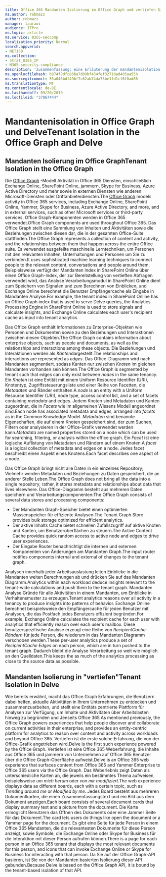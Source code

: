 ```yaml
---
title: Office 365 Mandanten Isolierung im Office Graph und vertiefen Sie sich
ms.author: robmazz
author: robmazz
manager: laurawi
audience: ITPro
ms.topic: article
ms.service: O365-seccomp
localization_priority: Normal
search.appverid:
- MET150
ms.collection:
- Strat_O365_IP
- M365-security-compliance
description: 'Zusammenfassung: eine Erläuterung der mandantenisolation im Office Graph und in "vertiefen".'
ms.openlocfilehash: b974f8dfc86ba7d00bf434fef32718ad485aa55b
ms.sourcegitcommit: 55a046bdf49bf7c62ab74da73be1fd1cf6f0ad86
ms.translationtype: MT
ms.contentlocale: de-DE
ms.lasthandoff: 09/20/2019
ms.locfileid: "37067444"
---
```

# <a name="tenant-isolation-in-the-office-graph-and-delve"></a><span data-ttu-id="c5d7e-103">Mandantenisolation in Office Graph und Delve</span><span class="sxs-lookup"><span data-stu-id="c5d7e-103">Tenant Isolation in the Office Graph and Delve</span></span>

## <a name="tenant-isolation-in-the-office-graph"></a><span data-ttu-id="c5d7e-104">Mandanten Isolierung im Office Graph</span><span class="sxs-lookup"><span data-stu-id="c5d7e-104">Tenant Isolation in the Office Graph</span></span>
<span data-ttu-id="c5d7e-105">Die [Office Graph](https://dev.office.com/officegraph) -Modell Aktivität in Office 365 Diensten, einschließlich Exchange Online, SharePoint Online, jammern, Skype for Business, Azure Active Directory und mehr sowie in externen Diensten wie anderen Microsoft-Diensten oder Drittanbieterdiensten.</span><span class="sxs-lookup"><span data-stu-id="c5d7e-105">The [Office Graph](https://dev.office.com/officegraph) models activity in Office 365 services, including Exchange Online, SharePoint Online, Yammer, Skype for Business, Azure Active Directory, and more, and in external services, such as other Microsoft services or third-party services.</span></span> <span data-ttu-id="c5d7e-106">Office Graph-Komponenten werden in Office 365 verwendet.</span><span class="sxs-lookup"><span data-stu-id="c5d7e-106">Office Graph components are used throughout Office 365.</span></span> <span data-ttu-id="c5d7e-107">Das Office Graph stellt eine Sammlung von Inhalten und Aktivitäten sowie die Beziehungen zwischen diesen dar, die in der gesamten Office-Suite stattfinden.</span><span class="sxs-lookup"><span data-stu-id="c5d7e-107">The Office Graph represents a collection of content and activity, and the relationships between them that happen across the entire Office suite.</span></span> <span data-ttu-id="c5d7e-108">Es verwendet ausgefeilte maschinelle Lerntechniken, um Personen mit den relevanten Inhalten, Unterhaltungen und Personen um Sie zu verbinden.</span><span class="sxs-lookup"><span data-stu-id="c5d7e-108">It uses sophisticated machine learning techniques to connect people to the relevant content, conversations and people around them.</span></span> <span data-ttu-id="c5d7e-109">Beispielsweise verfügt der Mandanten Index in SharePoint Online über einen Office Graph-Index, der zur Bereitstellung von vertieften Abfragen verwendet wird, das Analyse Verarbeitungsmodul in SharePoint Online dient zum Speichern von Signalen und zum Berechnen von Einblicken, und Exchange Online berechnet die Benutzer Empfängercache als Eingabe in Mandanten Analyse.</span><span class="sxs-lookup"><span data-stu-id="c5d7e-109">For example, the tenant index in SharePoint Online has an Office Graph index that is used to serve Delve queries, the Analytics Processing Engine in SharePoint Online is used to store signals and calculate insights, and Exchange Online calculates each user's recipient cache as input into tenant analytics.</span></span>

<span data-ttu-id="c5d7e-110">Das Office Graph enthält Informationen zu Enterprise-Objekten wie Personen und Dokumenten sowie zu den Beziehungen und Interaktionen zwischen diesen Objekten.</span><span class="sxs-lookup"><span data-stu-id="c5d7e-110">The Office Graph contains information about enterprise objects, such as people and documents, as well as the relationships and interactions among these objects.</span></span> <span data-ttu-id="c5d7e-111">Die Beziehungen und Interaktionen werden als *Kanten*dargestellt.</span><span class="sxs-lookup"><span data-stu-id="c5d7e-111">The relationships and interactions are represented as *edges*.</span></span> <span data-ttu-id="c5d7e-112">Das Office-Diagramm wird nach Mandanten segmentiert, sodass Kanten nur zwischen *Knoten* im gleichen Mandanten vorhanden sein können.</span><span class="sxs-lookup"><span data-stu-id="c5d7e-112">The Office Graph is segmented by tenant such that edges can only exist between *nodes* in the same tenancy.</span></span> <span data-ttu-id="c5d7e-113">Ein *Knoten* ist eine Entität mit einem Uniform Resource Identifier (URI), Knotentyp, Zugriffssteuerungsliste und einer Reihe von Facetten, die *Metadaten* und Ränder enthalten.</span><span class="sxs-lookup"><span data-stu-id="c5d7e-113">A *node* is an entity with a Uniform Resource Identifier (URI), node type, access control list, and a set of facets containing *metadata* and edges.</span></span> <span data-ttu-id="c5d7e-114">Jedem Knoten sind Metadaten und Kanten zugeordnet, die in *Facets* wie im allgemeinen Wissens Modell angeordnet sind.</span><span class="sxs-lookup"><span data-stu-id="c5d7e-114">Each node has associated metadata and edges, arranged into *facets* as in the Common Knowledge Model.</span></span> <span data-ttu-id="c5d7e-115">*Metadaten* sind benannte Eigenschaften, die auf einem Knoten gespeichert sind, der zum Suchen, Filtern oder analysieren in der Office-Grafik verwendet werden kann.</span><span class="sxs-lookup"><span data-stu-id="c5d7e-115">*Metadata* are named properties stored on a node which can be used for searching, filtering, or analysis within the office graph.</span></span> <span data-ttu-id="c5d7e-116">Ein *Facet* ist eine logische Auflistung von Metadaten und Rändern auf einem Knoten.</span><span class="sxs-lookup"><span data-stu-id="c5d7e-116">A *facet* is a logical collection of metadata and edges on a node.</span></span> <span data-ttu-id="c5d7e-117">Jedes facet beschreibt einen Aspekt eines Knotens.</span><span class="sxs-lookup"><span data-stu-id="c5d7e-117">Each facet describes one aspect of a node.</span></span> 

<span data-ttu-id="c5d7e-118">Das Office Graph bringt nicht alle Daten in ein einzelnes Repository; Vielmehr werden Metadaten und Beziehungen zu Daten gespeichert, die an anderer Stelle Leben.</span><span class="sxs-lookup"><span data-stu-id="c5d7e-118">The Office Graph does not bring all the data into a single repository; rather, it stores metadata and relationships about data that lives elsewhere.</span></span> <span data-ttu-id="c5d7e-119">Das Office-Diagramm besteht aus mehreren Daten speichern und Verarbeitungskomponenten:</span><span class="sxs-lookup"><span data-stu-id="c5d7e-119">The Office Graph consists of several data stores and processing components:</span></span>
- <span data-ttu-id="c5d7e-120">Der Mandanten Graph-Speicher bietet einen optimierten Massenspeicher für effiziente Analysen.</span><span class="sxs-lookup"><span data-stu-id="c5d7e-120">The Tenant Graph Store provides bulk storage optimized for efficient analytics.</span></span>
- <span data-ttu-id="c5d7e-121">Der aktive Inhalts Cache bietet schnellen Zufallszugriff auf aktive Knoten und Kanten, um Benutzeroberflächen zu steuern.</span><span class="sxs-lookup"><span data-stu-id="c5d7e-121">The Active Content Cache provides quick random access to active node and edges to drive user experiences.</span></span>
- <span data-ttu-id="c5d7e-122">Der Eingabe Router benachrichtigt die internen und externen Komponenten von Änderungen am Mandanten Graph.</span><span class="sxs-lookup"><span data-stu-id="c5d7e-122">The input router notifies components internal and external of changes to the tenant graph.</span></span>

<span data-ttu-id="c5d7e-123">Analysen innerhalb jeder Arbeitsauslastung leiten Einblicke in die Mandanten weiten Berechnungen ab und drücken Sie auf das Mandanten Diagramm.</span><span class="sxs-lookup"><span data-stu-id="c5d7e-123">Analytics within each workload deduce insights relevant to the tenant-wide calculations and push them to the tenant graph.</span></span> <span data-ttu-id="c5d7e-124">Mandanten Analyse Gründe für alle Aktivitäten in einem Mandanten, um Einblicke in Verhaltensmuster zu erzeugen.</span><span class="sxs-lookup"><span data-stu-id="c5d7e-124">Tenant analytics reasons over all activity in a tenancy to produce insights into patterns of behavior.</span></span> <span data-ttu-id="c5d7e-125">Exchange Online berechnet beispielsweise den Empfängercache für jeden Benutzer mit Analysen, die das Postfach jedes Benutzers effizient begründen.</span><span class="sxs-lookup"><span data-stu-id="c5d7e-125">For example, Exchange Online calculates the recipient cache for each user with analytics that efficiently reason over each user's mailbox.</span></span> <span data-ttu-id="c5d7e-126">Diese benutzerspezifische Analyse erzeugt eine Reihe von *RecipientCache-Rändern* für jede Person, die wiederum in das Mandanten Diagramm verschoben werden.</span><span class="sxs-lookup"><span data-stu-id="c5d7e-126">These per-user analytics produce a set of *RecipientCache Edges* on each person, which are in turn pushed to the tenant graph.</span></span> <span data-ttu-id="c5d7e-127">Dadurch bleibt die Analyse Verarbeitung so weit wie möglich an den Quelldaten.</span><span class="sxs-lookup"><span data-stu-id="c5d7e-127">This keeps the as much of the analytics processing as close to the source data as possible.</span></span>

## <a name="tenant-isolation-in-delve"></a><span data-ttu-id="c5d7e-128">Mandanten Isolierung in "vertiefen"</span><span class="sxs-lookup"><span data-stu-id="c5d7e-128">Tenant Isolation in Delve</span></span>
<span data-ttu-id="c5d7e-129">Wie bereits erwähnt, macht das Office Graph Erfahrungen, die Benutzern dabei helfen, aktuelle Aktivitäten in Ihrem Unternehmen zu entdecken und zusammenzuarbeiten, und stellt eine Entitäts zentrierte Plattform für Analysen zur Verfügung, um Inhalte und Aktivitäten über Arbeitslasten hinweg zu begründen und Jenseits Office 365.</span><span class="sxs-lookup"><span data-stu-id="c5d7e-129">As mentioned previously, the Office Graph powers experiences that help people discover and collaborate on current activities in their enterprise, and provides an entity-centric platform for analytics to reason over content and activity across workloads and beyond Office 365.</span></span> <span data-ttu-id="c5d7e-130">Vertiefen ist die erste solche Erfahrung, die von der Office-Grafik angetrieben wird.</span><span class="sxs-lookup"><span data-stu-id="c5d7e-130">Delve is the first such experience powered by the Office Graph.</span></span>
<span data-ttu-id="c5d7e-131">Vertiefen ist eine Office 365 Weberfahrung, die Inhalte aus Office 365 und jammern von Unternehmen auf Office 365 Benutzer über die Office Graph-Oberfläche aufweist.</span><span class="sxs-lookup"><span data-stu-id="c5d7e-131">Delve is an Office 365 web experience that surfaces content from Office 365 and Yammer Enterprise to Office 365 users via the Office Graph.</span></span> <span data-ttu-id="c5d7e-132">Das Weberlebnis zeigt Daten als unterschiedliche Karten an, die jeweils ein bestimmtes Thema aufweisen, beispielsweise *um mich herum* oder *von mir modifiziert*.</span><span class="sxs-lookup"><span data-stu-id="c5d7e-132">The web experience displays data as different boards, each with a certain topic, such as *Trending around me* or *Modified by me*.</span></span> <span data-ttu-id="c5d7e-133">Jedes Board besteht aus mehreren Dokumentkarten, die einen Zusammenfassungstext und ein Bild aus dem Dokument anzeigen.</span><span class="sxs-lookup"><span data-stu-id="c5d7e-133">Each board consists of several document cards that display summary text and a picture from the document.</span></span> <span data-ttu-id="c5d7e-134">Die Karte ermöglicht Benutzern das Öffnen des Dokuments oder eine Jammer Seite für das Dokument.</span><span class="sxs-lookup"><span data-stu-id="c5d7e-134">The card lets users do things like open the document or a Yammer page for the document.</span></span> <span data-ttu-id="c5d7e-135">Es gibt eine Seite für jede Person in einem Office 365 Mandanten, die die relevantesten Dokumente für diese Person anzeigt, sowie Symbole, die Exchange Online oder Skype for Business für die Interaktion mit dieser Person aufrufen können.</span><span class="sxs-lookup"><span data-stu-id="c5d7e-135">There is a page for each person in an Office 365 tenant that displays the most relevant documents for this person, and icons that can invoke Exchange Online or Skype for Business for interacting with that person.</span></span> <span data-ttu-id="c5d7e-136">Da Sie auf der Office Graph-API basieren, ist Sie von der Mandanten basierten Isolierung dieser API gebunden.</span><span class="sxs-lookup"><span data-stu-id="c5d7e-136">Because Delve is based on the Office Graph API, it is bound by the tenant-based isolation of that API.</span></span>